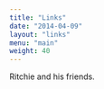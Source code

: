 ```yaml
---
title: "Links"
date: "2014-04-09"
layout: "links"
menu: "main"
weight: 40
---
```


Ritchie and his friends.



